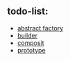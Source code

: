 ## todo-list:

* [abstract factory](http://en.wikipedia.org/wiki/Abstract_factory_pattern)
* [builder](http://en.wikipedia.org/wiki/Builder_pattern)
* [composit](http://en.wikipedia.org/wiki/Composite_pattern)
* [prototype](http://en.wikipedia.org/wiki/Prototype_pattern)